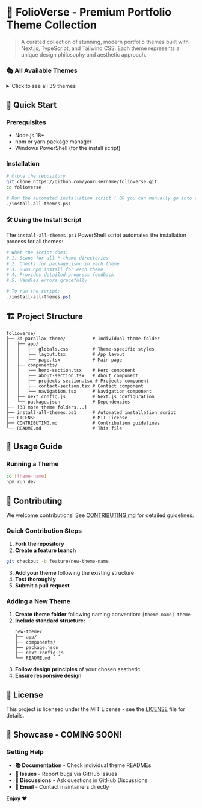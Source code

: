 # 🌟 FolioVerse - Premium Portfolio Theme Collection

> A curated collection of stunning, modern portfolio themes built with Next.js, TypeScript, and Tailwind CSS. Each theme represents a unique design philosophy and aesthetic approach.

### 🎭 All Available Themes

<details>
<summary>Click to see all 39 themes</summary>

1. **3d-parallax-theme** - Immersive 3D parallax scrolling effects
2. **bento-grid-theme** - Modern grid-based layout inspired by Bento boxes
3. **brutalist-theme** - Raw, aggressive design with bold typography
4. **card-based-theme** - Clean card layouts with hover effects
5. **case-study-theme** - Perfect for showcasing detailed project case studies
6. **claymorphic-theme** - Soft, clay-like design elements
7. **code-editor-theme** - Developer-focused with syntax highlighting aesthetics
8. **corporate-pro-theme** - Professional business portfolio design
9. **creative-studio-theme** - Artistic and creative agency focused
10. **cypberpunk-theme** - Neon-lit futuristic design with glitch effects
11. **dark-academia-theme** - Scholarly, vintage-inspired dark aesthetic
12. **design-system-theme** - Showcases design system methodology
13. **file-explorer-theme** - OS-inspired file system navigation
14. **freelancer-services-theme** - Service-focused freelancer portfolio
15. **futuristic-dashboard-theme** - High-tech dashboard aesthetic
16. **gallery-wall-theme** - Art gallery inspired layout
17. **game-world-theme** - Gaming-inspired interactive design
18. **glassmorphism-theme** - Frosted glass effects and transparency
19. **gradient-overload-theme** - Vibrant gradient-heavy design
20. **liquid-ui-theme** - Fluid, organic animations and interactions
21. **magazine-theme** - Editorial magazine-style layout (UNDER CONSTRUCTION)
22. **minimalist-theme** - Clean, focused minimalist design (UNDER CONSTRUCTION)
23. **multiverse-tabs-theme** - Multi-dimensional tab navigation (UNDER CONSTRUCTION)
24. **nature-inspired-theme** - Organic, nature-themed design (UNDER CONSTRUCTION)
25. **neumorphic-theme** - Soft, tactile skeuomorphic design (UNDER CONSTRUCTION)
26. **open-source-hero-theme** - Celebrates open source contribution (UNDER CONSTRUCTION)
27. **operating-system-theme** - OS interface inspired design (UNDER CONSTRUCTION)
28. **personal-diary-theme** - Personal, intimate diary-style layout (UNDER CONSTRUCTION)
29. **product-showcase-theme** - Product-focused presentation (UNDER CONSTRUCTION)
30. **resume-first-theme** - Resume and CV focused design (UNDER CONSTRUCTION)
31. **sketchbook-theme** - Hand-drawn, sketchy aesthetic (UNDER CONSTRUCTION)
32. **space-travel-theme** - Cosmic, space exploration themed (UNDER CONSTRUCTION)
33. **startup-founder-theme** - Entrepreneur and startup focused (UNDER CONSTRUCTION)
34. **storybook-theme** - Narrative-driven storytelling layout (UNDER CONSTRUCTION)
35. **techie-dev-theme** - Technical developer portfolio (UNDER CONSTRUCTION)
36. **time-machine-theme** - Vintage, retro-futuristic design (UNDER CONSTRUCTION)
37. **tv-channel-theme** - Television broadcast inspired (UNDER CONSTRUCTION)
38. **vr-metaverse-theme** - Virtual reality and metaverse aesthetic (UNDER CONSTRUCTION)
39. **wireframe-theme** - Minimalist wireframe-style design (UNDER CONSTRUCTION)

</details>

## 🚀 Quick Start

### Prerequisites

- Node.js 18+
- npm or yarn package manager
- Windows PowerShell (for the install script)

### Installation

```bash
# Clone the repository
git clone https://github.com/yourusername/folioverse.git
cd folioverse

# Run the automated installation script ( OR you can manually go into each theme and run npm install)
./install-all-themes.ps1
```

### 🛠️ Using the Install Script

The `install-all-themes.ps1` PowerShell script automates the installation process for all themes:

```powershell
# What the script does:
# 1. Scans for all *-theme directories
# 2. Checks for package.json in each theme
# 3. Runs npm install for each theme
# 4. Provides detailed progress feedback
# 5. Handles errors gracefully

# To run the script:
./install-all-themes.ps1
```

## 🏗️ Project Structure

```
folioverse/
├── 3d-parallax-theme/          # Individual theme folder
│   ├── app/
│   │   ├── globals.css         # Theme-specific styles
│   │   ├── layout.tsx          # App layout
│   │   └── page.tsx            # Main page
│   ├── components/
│   │   ├── hero-section.tsx    # Hero component
│   │   ├── about-section.tsx   # About component
│   │   ├── projects-section.tsx # Projects component
│   │   ├── contact-section.tsx # Contact component
│   │   └── navigation.tsx      # Navigation component
│   ├── next.config.js          # Next.js configuration
│   └── package.json            # Dependencies
├── [38 more theme folders...]
├── install-all-themes.ps1      # Automated installation script
├── LICENSE                     # MIT License
├── CONTRIBUTING.md             # Contribution guidelines
└── README.md                   # This file
```

## 🎯 Usage Guide

### Running a Theme

```bash
cd [theme-name]
npm run dev
```

## 🤝 Contributing

We welcome contributions! See [CONTRIBUTING.md](CONTRIBUTING.md) for detailed guidelines.

### Quick Contribution Steps

1. **Fork the repository**
2. **Create a feature branch**

```bash
git checkout -b feature/new-theme-name
```

3. **Add your theme** following the existing structure
4. **Test thoroughly**
5. **Submit a pull request**

### Adding a New Theme

1. **Create theme folder** following naming convention: `[theme-name]-theme`
2. **Include standard structure:**
   ```
   new-theme/
   ├── app/
   ├── components/
   ├── package.json
   ├── next.config.js
   └── README.md
   ```
3. **Follow design principles** of your chosen aesthetic
4. **Ensure responsive design**

## 📄 License

This project is licensed under the MIT License - see the [LICENSE](LICENSE) file for details.

## 🌟 Showcase - COMING SOON!

### Getting Help

- **📚 Documentation** - Check individual theme READMEs
- **🐛 Issues** - Report bugs via GitHub Issues
- **💬 Discussions** - Ask questions in GitHub Discussions
- **📧 Email** - Contact maintainers directly

**Enjoy ❤️**

</div>
